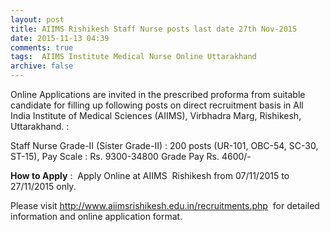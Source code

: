 ```yaml
---
layout: post
title: AIIMS Rishikesh Staff Nurse posts last date 27th Nov-2015   
date: 2015-11-13 04:39
comments: true
tags:  AIIMS Institute Medical Nurse Online Uttarakhand 
archive: false
---
```

Online Applications are invited in the prescribed proforma from suitable candidate for filling up following posts on direct recruitment basis in All India Institute of Medical Sciences (AIIMS), Virbhadra Marg, Rishikesh, Uttarakhand. : 


Staff Nurse Grade-II (Sister Grade-II) : 200 posts (UR-101, OBC-54, SC-30, ST-15), Pay Scale : Rs. 9300-34800 Grade Pay Rs. 4600/-

**How to Apply** :  Apply Online at AIIMS  Rishikesh from 07/11/2015 to 27/11/2015 only.  

Please visit <http://www.aiimsrishikesh.edu.in/recruitments.php>  for detailed information and online application format.  



 




